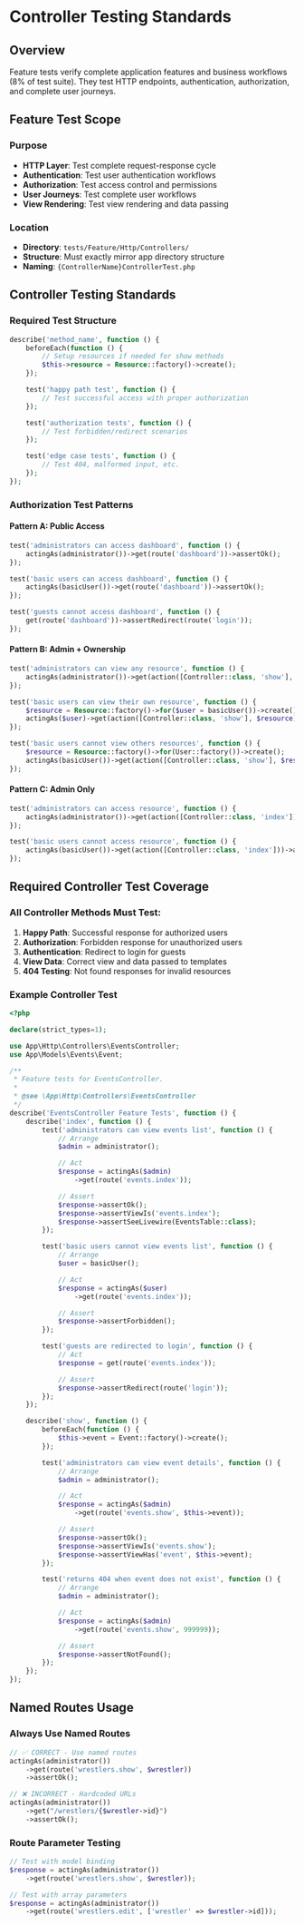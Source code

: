 # Controller Testing Standards

## Overview

Feature tests verify complete application features and business workflows (8% of test suite). They test HTTP endpoints, authentication, authorization, and complete user journeys.

## Feature Test Scope

### Purpose
- **HTTP Layer**: Test complete request-response cycle
- **Authentication**: Test user authentication workflows
- **Authorization**: Test access control and permissions
- **User Journeys**: Test complete user workflows
- **View Rendering**: Test view rendering and data passing

### Location
- **Directory**: `tests/Feature/Http/Controllers/`
- **Structure**: Must exactly mirror app directory structure
- **Naming**: `{ControllerName}ControllerTest.php`

## Controller Testing Standards

### Required Test Structure
```php
describe('method_name', function () {
    beforeEach(function () {
        // Setup resources if needed for show methods
        $this->resource = Resource::factory()->create();
    });

    test('happy path test', function () {
        // Test successful access with proper authorization
    });

    test('authorization tests', function () {
        // Test forbidden/redirect scenarios
    });

    test('edge case tests', function () {
        // Test 404, malformed input, etc.
    });
});
```

### Authorization Test Patterns

#### Pattern A: Public Access
```php
test('administrators can access dashboard', function () {
    actingAs(administrator())->get(route('dashboard'))->assertOk();
});

test('basic users can access dashboard', function () {
    actingAs(basicUser())->get(route('dashboard'))->assertOk();
});

test('guests cannot access dashboard', function () {
    get(route('dashboard'))->assertRedirect(route('login'));
});
```

#### Pattern B: Admin + Ownership
```php
test('administrators can view any resource', function () {
    actingAs(administrator())->get(action([Controller::class, 'show'], $resource))->assertOk();
});

test('basic users can view their own resource', function () {
    $resource = Resource::factory()->for($user = basicUser())->create();
    actingAs($user)->get(action([Controller::class, 'show'], $resource))->assertOk();
});

test('basic users cannot view others resources', function () {
    $resource = Resource::factory()->for(User::factory())->create();
    actingAs(basicUser())->get(action([Controller::class, 'show'], $resource))->assertForbidden();
});
```

#### Pattern C: Admin Only
```php
test('administrators can access resource', function () {
    actingAs(administrator())->get(action([Controller::class, 'index']))->assertOk();
});

test('basic users cannot access resource', function () {
    actingAs(basicUser())->get(action([Controller::class, 'index']))->assertForbidden();
});
```

## Required Controller Test Coverage

### All Controller Methods Must Test:
1. **Happy Path**: Successful response for authorized users
2. **Authorization**: Forbidden response for unauthorized users
3. **Authentication**: Redirect to login for guests
4. **View Data**: Correct view and data passed to templates
5. **404 Testing**: Not found responses for invalid resources

### Example Controller Test
```php
<?php

declare(strict_types=1);

use App\Http\Controllers\EventsController;
use App\Models\Events\Event;

/**
 * Feature tests for EventsController.
 *
 * @see \App\Http\Controllers\EventsController
 */
describe('EventsController Feature Tests', function () {
    describe('index', function () {
        test('administrators can view events list', function () {
            // Arrange
            $admin = administrator();

            // Act
            $response = actingAs($admin)
                ->get(route('events.index'));

            // Assert
            $response->assertOk();
            $response->assertViewIs('events.index');
            $response->assertSeeLivewire(EventsTable::class);
        });

        test('basic users cannot view events list', function () {
            // Arrange
            $user = basicUser();

            // Act
            $response = actingAs($user)
                ->get(route('events.index'));

            // Assert
            $response->assertForbidden();
        });

        test('guests are redirected to login', function () {
            // Act
            $response = get(route('events.index'));

            // Assert
            $response->assertRedirect(route('login'));
        });
    });

    describe('show', function () {
        beforeEach(function () {
            $this->event = Event::factory()->create();
        });

        test('administrators can view event details', function () {
            // Arrange
            $admin = administrator();

            // Act
            $response = actingAs($admin)
                ->get(route('events.show', $this->event));

            // Assert
            $response->assertOk();
            $response->assertViewIs('events.show');
            $response->assertViewHas('event', $this->event);
        });

        test('returns 404 when event does not exist', function () {
            // Arrange
            $admin = administrator();

            // Act
            $response = actingAs($admin)
                ->get(route('events.show', 999999));

            // Assert
            $response->assertNotFound();
        });
    });
});
```

## Named Routes Usage

### Always Use Named Routes
```php
// ✅ CORRECT - Use named routes
actingAs(administrator())
    ->get(route('wrestlers.show', $wrestler))
    ->assertOk();

// ❌ INCORRECT - Hardcoded URLs
actingAs(administrator())
    ->get("/wrestlers/{$wrestler->id}")
    ->assertOk();
```

### Route Parameter Testing
```php
// Test with model binding
$response = actingAs(administrator())
    ->get(route('wrestlers.show', $wrestler));

// Test with array parameters
$response = actingAs(administrator())
    ->get(route('wrestlers.edit', ['wrestler' => $wrestler->id]));
```

